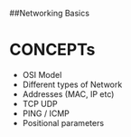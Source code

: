 ##Networking Basics

# CONCEPTs

- OSI Model
- Different types of Network
- Addresses (MAC, IP etc)
- TCP UDP
- PING / ICMP
- Positional parameters